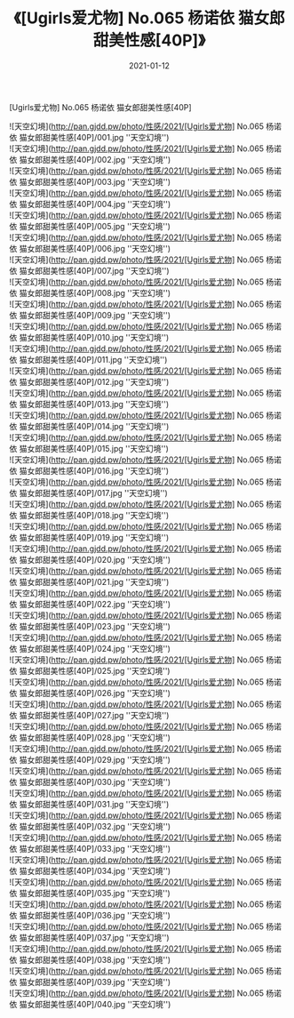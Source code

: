 ﻿---
layout: post
title:  《[Ugirls爱尤物] No.065 杨诺依 猫女郎甜美性感[40P]》
date:   2021-01-12
img: http://pan.gjdd.pw/photo/性感/2021/[Ugirls爱尤物] No.065 杨诺依 猫女郎甜美性感[40P]/000.jpg
categories: [美女, 性感, 泳衣]
---

[Ugirls爱尤物] No.065 杨诺依 猫女郎甜美性感[40P]



![天空幻境](http://pan.gjdd.pw/photo/性感/2021/[Ugirls爱尤物] No.065 杨诺依 猫女郎甜美性感[40P]/001.jpg ''天空幻境'') <br>
![天空幻境](http://pan.gjdd.pw/photo/性感/2021/[Ugirls爱尤物] No.065 杨诺依 猫女郎甜美性感[40P]/002.jpg ''天空幻境'') <br>
![天空幻境](http://pan.gjdd.pw/photo/性感/2021/[Ugirls爱尤物] No.065 杨诺依 猫女郎甜美性感[40P]/003.jpg ''天空幻境'') <br>
![天空幻境](http://pan.gjdd.pw/photo/性感/2021/[Ugirls爱尤物] No.065 杨诺依 猫女郎甜美性感[40P]/004.jpg ''天空幻境'') <br>
![天空幻境](http://pan.gjdd.pw/photo/性感/2021/[Ugirls爱尤物] No.065 杨诺依 猫女郎甜美性感[40P]/005.jpg ''天空幻境'') <br>
![天空幻境](http://pan.gjdd.pw/photo/性感/2021/[Ugirls爱尤物] No.065 杨诺依 猫女郎甜美性感[40P]/006.jpg ''天空幻境'') <br>
![天空幻境](http://pan.gjdd.pw/photo/性感/2021/[Ugirls爱尤物] No.065 杨诺依 猫女郎甜美性感[40P]/007.jpg ''天空幻境'') <br>
![天空幻境](http://pan.gjdd.pw/photo/性感/2021/[Ugirls爱尤物] No.065 杨诺依 猫女郎甜美性感[40P]/008.jpg ''天空幻境'') <br>
![天空幻境](http://pan.gjdd.pw/photo/性感/2021/[Ugirls爱尤物] No.065 杨诺依 猫女郎甜美性感[40P]/009.jpg ''天空幻境'') <br>
![天空幻境](http://pan.gjdd.pw/photo/性感/2021/[Ugirls爱尤物] No.065 杨诺依 猫女郎甜美性感[40P]/010.jpg ''天空幻境'') <br>
![天空幻境](http://pan.gjdd.pw/photo/性感/2021/[Ugirls爱尤物] No.065 杨诺依 猫女郎甜美性感[40P]/011.jpg ''天空幻境'') <br>
![天空幻境](http://pan.gjdd.pw/photo/性感/2021/[Ugirls爱尤物] No.065 杨诺依 猫女郎甜美性感[40P]/012.jpg ''天空幻境'') <br>
![天空幻境](http://pan.gjdd.pw/photo/性感/2021/[Ugirls爱尤物] No.065 杨诺依 猫女郎甜美性感[40P]/013.jpg ''天空幻境'') <br>
![天空幻境](http://pan.gjdd.pw/photo/性感/2021/[Ugirls爱尤物] No.065 杨诺依 猫女郎甜美性感[40P]/014.jpg ''天空幻境'') <br>
![天空幻境](http://pan.gjdd.pw/photo/性感/2021/[Ugirls爱尤物] No.065 杨诺依 猫女郎甜美性感[40P]/015.jpg ''天空幻境'') <br>
![天空幻境](http://pan.gjdd.pw/photo/性感/2021/[Ugirls爱尤物] No.065 杨诺依 猫女郎甜美性感[40P]/016.jpg ''天空幻境'') <br>
![天空幻境](http://pan.gjdd.pw/photo/性感/2021/[Ugirls爱尤物] No.065 杨诺依 猫女郎甜美性感[40P]/017.jpg ''天空幻境'') <br>
![天空幻境](http://pan.gjdd.pw/photo/性感/2021/[Ugirls爱尤物] No.065 杨诺依 猫女郎甜美性感[40P]/018.jpg ''天空幻境'') <br>
![天空幻境](http://pan.gjdd.pw/photo/性感/2021/[Ugirls爱尤物] No.065 杨诺依 猫女郎甜美性感[40P]/019.jpg ''天空幻境'') <br>
![天空幻境](http://pan.gjdd.pw/photo/性感/2021/[Ugirls爱尤物] No.065 杨诺依 猫女郎甜美性感[40P]/020.jpg ''天空幻境'') <br>
![天空幻境](http://pan.gjdd.pw/photo/性感/2021/[Ugirls爱尤物] No.065 杨诺依 猫女郎甜美性感[40P]/021.jpg ''天空幻境'') <br>
![天空幻境](http://pan.gjdd.pw/photo/性感/2021/[Ugirls爱尤物] No.065 杨诺依 猫女郎甜美性感[40P]/022.jpg ''天空幻境'') <br>
![天空幻境](http://pan.gjdd.pw/photo/性感/2021/[Ugirls爱尤物] No.065 杨诺依 猫女郎甜美性感[40P]/023.jpg ''天空幻境'') <br>
![天空幻境](http://pan.gjdd.pw/photo/性感/2021/[Ugirls爱尤物] No.065 杨诺依 猫女郎甜美性感[40P]/024.jpg ''天空幻境'') <br>
![天空幻境](http://pan.gjdd.pw/photo/性感/2021/[Ugirls爱尤物] No.065 杨诺依 猫女郎甜美性感[40P]/025.jpg ''天空幻境'') <br>
![天空幻境](http://pan.gjdd.pw/photo/性感/2021/[Ugirls爱尤物] No.065 杨诺依 猫女郎甜美性感[40P]/026.jpg ''天空幻境'') <br>
![天空幻境](http://pan.gjdd.pw/photo/性感/2021/[Ugirls爱尤物] No.065 杨诺依 猫女郎甜美性感[40P]/027.jpg ''天空幻境'') <br>
![天空幻境](http://pan.gjdd.pw/photo/性感/2021/[Ugirls爱尤物] No.065 杨诺依 猫女郎甜美性感[40P]/028.jpg ''天空幻境'') <br>
![天空幻境](http://pan.gjdd.pw/photo/性感/2021/[Ugirls爱尤物] No.065 杨诺依 猫女郎甜美性感[40P]/029.jpg ''天空幻境'') <br>
![天空幻境](http://pan.gjdd.pw/photo/性感/2021/[Ugirls爱尤物] No.065 杨诺依 猫女郎甜美性感[40P]/030.jpg ''天空幻境'') <br>
![天空幻境](http://pan.gjdd.pw/photo/性感/2021/[Ugirls爱尤物] No.065 杨诺依 猫女郎甜美性感[40P]/031.jpg ''天空幻境'') <br>
![天空幻境](http://pan.gjdd.pw/photo/性感/2021/[Ugirls爱尤物] No.065 杨诺依 猫女郎甜美性感[40P]/032.jpg ''天空幻境'') <br>
![天空幻境](http://pan.gjdd.pw/photo/性感/2021/[Ugirls爱尤物] No.065 杨诺依 猫女郎甜美性感[40P]/033.jpg ''天空幻境'') <br>
![天空幻境](http://pan.gjdd.pw/photo/性感/2021/[Ugirls爱尤物] No.065 杨诺依 猫女郎甜美性感[40P]/034.jpg ''天空幻境'') <br>
![天空幻境](http://pan.gjdd.pw/photo/性感/2021/[Ugirls爱尤物] No.065 杨诺依 猫女郎甜美性感[40P]/035.jpg ''天空幻境'') <br>
![天空幻境](http://pan.gjdd.pw/photo/性感/2021/[Ugirls爱尤物] No.065 杨诺依 猫女郎甜美性感[40P]/036.jpg ''天空幻境'') <br>
![天空幻境](http://pan.gjdd.pw/photo/性感/2021/[Ugirls爱尤物] No.065 杨诺依 猫女郎甜美性感[40P]/037.jpg ''天空幻境'') <br>
![天空幻境](http://pan.gjdd.pw/photo/性感/2021/[Ugirls爱尤物] No.065 杨诺依 猫女郎甜美性感[40P]/038.jpg ''天空幻境'') <br>
![天空幻境](http://pan.gjdd.pw/photo/性感/2021/[Ugirls爱尤物] No.065 杨诺依 猫女郎甜美性感[40P]/039.jpg ''天空幻境'') <br>
![天空幻境](http://pan.gjdd.pw/photo/性感/2021/[Ugirls爱尤物] No.065 杨诺依 猫女郎甜美性感[40P]/040.jpg ''天空幻境'') <br>